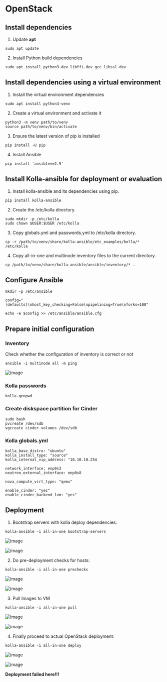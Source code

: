 # OpenStack

## Install dependencies

1. Update **apt**

```
sudo apt update
```

2. Install Python build dependencies

```
sudo apt install python3-dev libffi-dev gcc libssl-dev
```

## Install dependencies using a virtual environment

1. Install the virtual environment dependencies

```
sudo apt install python3-venv
```

2. Create a virtual environment and activate it

```
python3 -m venv path/to/venv
source path/to/venv/bin/activate
```

3. Ensure the latest version of pip is installed

```
pip install -U pip
```

4. Install Ansible

```
pip install 'ansible==2.9'
```

## Install Kolla-ansible for deployment or evaluation

1. Install kolla-ansible and its dependencies using pip.

```
pip install kolla-ansible
```

2. Create the /etc/kolla directory.

```
sudo mkdir -p /etc/kolla
sudo chown $USER:$USER /etc/kolla
```

3. Copy globals.yml and passwords.yml to /etc/kolla directory.

```
cp -r /path/to/venv/share/kolla-ansible/etc_examples/kolla/* /etc/kolla
```

4. Copy all-in-one and multinode inventory files to the current directory.

```
cp /path/to/venv/share/kolla-ansible/ansible/inventory/* .
```

## Configure Ansible

```
mkdir -p /etc/ansible

config="[defaults]\nhost_key_checking=False\npipelining=True\nforks=100"

echo -e $config >> /etc/ansible/ansible.cfg
```

## Prepare initial configuration

### Inventory
Check whether the configuration of inventory is correct or not

```
ansible -i multinode all -m ping
```

![image](https://user-images.githubusercontent.com/83031380/120012142-54825b80-c009-11eb-99ca-1b29edea3d99.png)


### Kolla passwords

```
kolla-genpwd
```

### Create diskspace partition for Cinder

```
sudo bash
pvcreate /dev/sdb
vgcreate cinder-volumes /dev/sdb
```

### Kolla globals.yml

```
kolla_base_distro: "ubuntu"
kolla_install_type: "source"
kolla_internal_vip_address: "10.10.10.254

network_interface: enp0s3
neutron_external_interface: enp0s8

nova_compute_virt_type: "qemu"

enable_cinder: "yes"
enable_cinder_backend_lvm: "yes"
```

## Deployment

1. Bootstrap servers with kolla deploy dependencies:

```
kolla-ansible -i all-in-one bootstrap-servers
```

![image](https://user-images.githubusercontent.com/83031380/120012221-6c59df80-c009-11eb-93d0-152ab6c6ebeb.png)

![image](https://user-images.githubusercontent.com/83031380/120012240-724fc080-c009-11eb-810a-c0922d310c40.png)


2. Do pre-deployment checks for hosts:

```
kolla-ansible -i all-in-one prechecks
```
![image](https://user-images.githubusercontent.com/83031380/120012352-957a7000-c009-11eb-8787-4f9e8dbd13ec.png)

![image](https://user-images.githubusercontent.com/83031380/120012399-a6c37c80-c009-11eb-833d-88e3356bf3ff.png)

3. Pull Images to VM

```
kolla-ansible -i all-in-one pull
```

![image](https://user-images.githubusercontent.com/83031380/120012559-da060b80-c009-11eb-8706-c5b3dbd5740b.png)

![image](https://user-images.githubusercontent.com/83031380/120012598-e5f1cd80-c009-11eb-9241-24590510fb3d.png)

4. Finally proceed to actual OpenStack deployment:

```
kolla-ansible -i all-in-one deploy
```

![image](https://user-images.githubusercontent.com/83031380/120012655-face6100-c009-11eb-93fa-2230576c93de.png)

![image](https://user-images.githubusercontent.com/83031380/120012693-091c7d00-c00a-11eb-9575-16b9297ea1f0.png)

**Deployment failed here!!!**